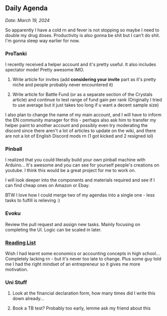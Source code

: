 ## Daily Agenda
*Date: March 19, 2024*

So apparently I have a cold rn and fever is not stopping so maybe I need to double my drug doses. Productivity is also gonna be shit but I can't do shit. I'm gonna sleep way earlier for now.

### ProTanki

I recently received a helper account and it's pretty useful. It also includes spectator mode! Pretty awesome IMO.

1. Write article for invites (add **considering your invite** part as it's pretty niche and people probably never encountered it)

2. Write article for Battle Fund (or as a separate section of the Crystals article) and continue to test range of fund gain per rank (Originally I tried to use average but it just takes too long if u want a decent sample size)

I also plan to change the name of my main account, and I will have to inform the EN community manager for this - perhaps also ask him to transfer my helper paint to another account and possibly even try moderating the discord since there aren't a lot of articles to update on the wiki, and there are not a lot of English Discord mods rn (1 got kicked and 2 resigned lol)

### Pinball

I realized that you could literally build your own pinball machine with Arduino... It's awesome and you can see for yourself people's creations on youtube. I think this would be a great project for me to work on.

I will look deeper into the components and materials required and see if I can find cheap ones on Amazon or Ebay.

BTW I love how I could merge two of my agendas into a single one - less tasks to fulfill is relieving :)

### Evoku

Review the pull request and assign new tasks. Mainly focusing on completing the UI. Logic can be scaled in later.

### [Reading List](/books)

Wish I had learnt some economics or accounting concepts in high school... Completely lacking rn - but it's never too late to change. Plus some guy told me I had the right mindset of an entrepreneur so it gives me more motivation.

### Uni Stuff

1. Look at the financial declaration form, how many times did I write this down already...

2. Book a TB test? Probably too early, lemme ask my friend about this
